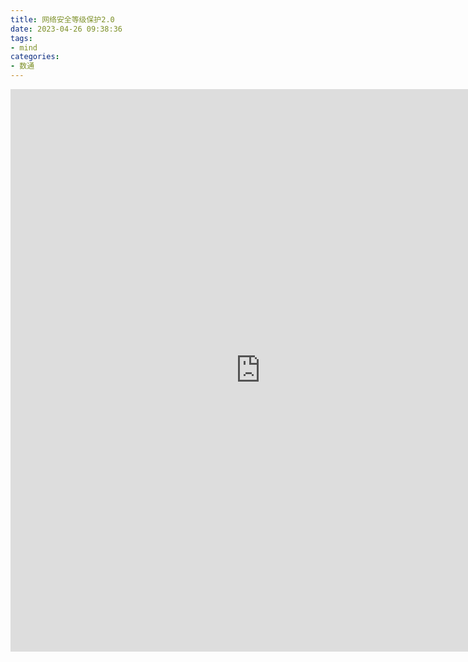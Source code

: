```yaml
---
title: 网络安全等级保护2.0
date: 2023-04-26 09:38:36
tags:
- mind
categories:
- 数通
---
```


<iframe id="embed_dom" name="embed_dom" frameborder="0" style="display:block;width:800px;height:900px;" src="https://www.zhixi.com/embed/43581548#"></iframe>
